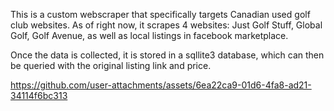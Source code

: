 This is a custom webscraper that specifically targets Canadian used golf club websites. 
As of right now, it scrapes 4 websites: Just Golf Stuff, Global Golf, Golf Avenue, as well as local listings in facebook marketplace.

Once the data is collected, it is stored in a sqllite3 database, which can then be queried with the original listing link and price.



https://github.com/user-attachments/assets/6ea22ca9-01d6-4fa8-ad21-34114f6bc313

